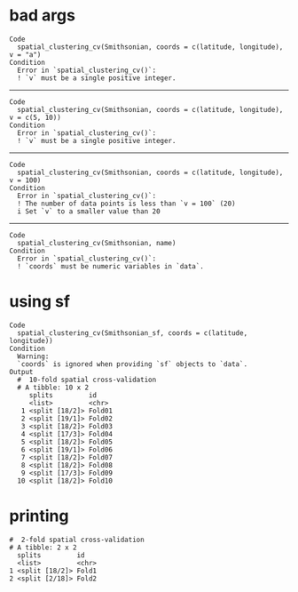 # bad args

    Code
      spatial_clustering_cv(Smithsonian, coords = c(latitude, longitude), v = "a")
    Condition
      Error in `spatial_clustering_cv()`:
      ! `v` must be a single positive integer.

---

    Code
      spatial_clustering_cv(Smithsonian, coords = c(latitude, longitude), v = c(5, 10))
    Condition
      Error in `spatial_clustering_cv()`:
      ! `v` must be a single positive integer.

---

    Code
      spatial_clustering_cv(Smithsonian, coords = c(latitude, longitude), v = 100)
    Condition
      Error in `spatial_clustering_cv()`:
      ! The number of data points is less than `v = 100` (20)
      i Set `v` to a smaller value than 20

---

    Code
      spatial_clustering_cv(Smithsonian, name)
    Condition
      Error in `spatial_clustering_cv()`:
      ! `coords` must be numeric variables in `data`.

# using sf

    Code
      spatial_clustering_cv(Smithsonian_sf, coords = c(latitude, longitude))
    Condition
      Warning:
      `coords` is ignored when providing `sf` objects to `data`.
    Output
      #  10-fold spatial cross-validation 
      # A tibble: 10 x 2
         splits         id    
         <list>         <chr> 
       1 <split [18/2]> Fold01
       2 <split [19/1]> Fold02
       3 <split [18/2]> Fold03
       4 <split [17/3]> Fold04
       5 <split [18/2]> Fold05
       6 <split [19/1]> Fold06
       7 <split [18/2]> Fold07
       8 <split [18/2]> Fold08
       9 <split [17/3]> Fold09
      10 <split [18/2]> Fold10

# printing

    #  2-fold spatial cross-validation 
    # A tibble: 2 x 2
      splits         id   
      <list>         <chr>
    1 <split [18/2]> Fold1
    2 <split [2/18]> Fold2

